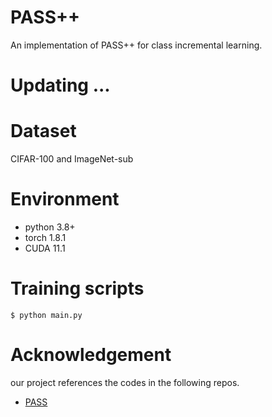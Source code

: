 # PASS++
An implementation of PASS++ for class incremental learning.
# Updating ...

# Dataset
CIFAR-100 and ImageNet-sub

# Environment 
 - python 3.8+
 - torch 1.8.1
 - CUDA 11.1

# Training scripts

    $ python main.py
 
# Acknowledgement

our project references the codes in the following repos.
- [PASS](https://github.com/Impression2805/CVPR21_PASS)
